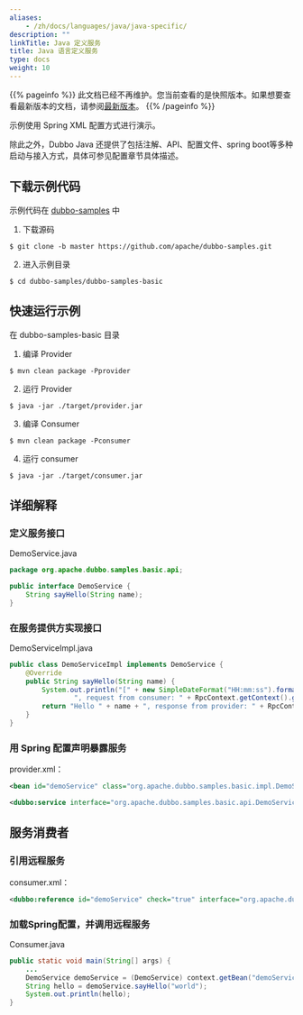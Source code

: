 ```yaml
---
aliases:
    - /zh/docs/languages/java/java-specific/
description: ""
linkTitle: Java 定义服务
title: Java 语言定义服务
type: docs
weight: 10
---
```




{{% pageinfo %}} 此文档已经不再维护。您当前查看的是快照版本。如果想要查看最新版本的文档，请参阅[最新版本](/zh-cn/docs3-v2/java-sdk/quick-start/)。
{{% /pageinfo %}}

示例使用 Spring XML 配置方式进行演示。

除此之外，Dubbo Java 还提供了包括注解、API、配置文件、spring boot等多种启动与接入方式，具体可参见配置章节具体描述。

## 下载示例代码
示例代码在 [dubbo-samples](https://github.com/apache/dubbo-samples) 中
1. 下载源码
```shell script
$ git clone -b master https://github.com/apache/dubbo-samples.git
```
2. 进入示例目录
```shell script
$ cd dubbo-samples/dubbo-samples-basic
```

## 快速运行示例
在 dubbo-samples-basic 目录

1. 编译 Provider
```shell script
$ mvn clean package -Pprovider
```

2. 运行 Provider
```shell script
$ java -jar ./target/provider.jar 
```

3. 编译 Consumer
```shell script
$ mvn clean package -Pconsumer
```

4. 运行 consumer
```shell script
$ java -jar ./target/consumer.jar 
```

## 详细解释

### 定义服务接口

DemoService.java

```java
package org.apache.dubbo.samples.basic.api;

public interface DemoService {
    String sayHello(String name);
}
```

### 在服务提供方实现接口

DemoServiceImpl.java

```java
public class DemoServiceImpl implements DemoService {
    @Override
    public String sayHello(String name) {
        System.out.println("[" + new SimpleDateFormat("HH:mm:ss").format(new Date()) + "] Hello " + name +
                ", request from consumer: " + RpcContext.getContext().getRemoteAddress());
        return "Hello " + name + ", response from provider: " + RpcContext.getContext().getLocalAddress();
    }
}
```

### 用 Spring 配置声明暴露服务 

provider.xml：

```xml
<bean id="demoService" class="org.apache.dubbo.samples.basic.impl.DemoServiceImpl"/>

<dubbo:service interface="org.apache.dubbo.samples.basic.api.DemoService" ref="demoService"/>
```

## 服务消费者

### 引用远程服务

consumer.xml：

```xml
<dubbo:reference id="demoService" check="true" interface="org.apache.dubbo.samples.basic.api.DemoService"/>
```

### 加载Spring配置，并调用远程服务

Consumer.java

```java
public static void main(String[] args) {
    ...
    DemoService demoService = (DemoService) context.getBean("demoService");
    String hello = demoService.sayHello("world");
    System.out.println(hello);
}
```